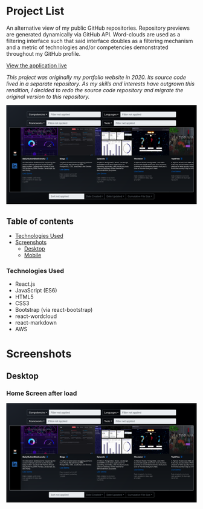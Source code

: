 # Project List

An alternative view of my public GitHub repositories. Repository previews are generated dynamically via GitHub API. Word-clouds are used as a filtering interface such that said interface doubles as a filtering mechanism and a metric of technologies and/or competencies demonstrated throughout my GitHub profile.

[View the application live](https://main.d2wyze0voo0sc5.amplifyapp.com/)

_This project was originally my portfolio website in 2020. Its source code lived in a separate repository. As my skills and interests have outgrown this rendition, I decided to redo the source code repository and migrate the original version to this repository._

<img src="presentation/thumbnail.png" width="800">

## Table of contents

- [Technologies Used](#technologies-used)
- [Screenshots](#screenshots)
  - [Desktop](#desktop)
  - [Mobile](#mobile)

### Technologies Used

- React.js
- JavaScript (ES6)
- HTML5
- CSS3
- Bootstrap (via react-bootstrap)
- react-wordcloud
- react-markdown
- AWS

# Screenshots

## Desktop

### Home Screen after load

<img src="presentation/thumbnail.png" width="800">
